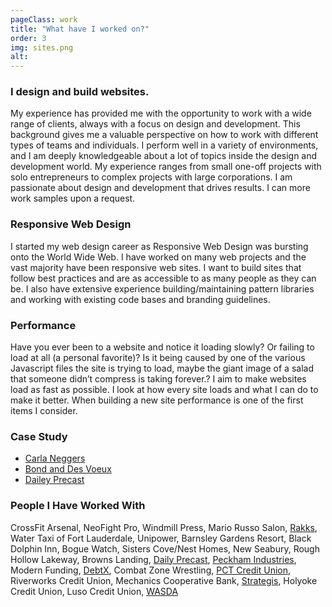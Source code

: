 ```yaml
---
pageClass: work
title: "What have I worked on?"
order: 3
img: sites.png
alt: 
---
```


### I design and build websites.
My experience has provided me with the opportunity to work with a wide range of clients, always with a focus on design and development. This background gives me a valuable perspective on how to work with different types of teams and individuals. I perform well in a variety of environments, and I am deeply knowledgeable about a lot of topics inside the design and development world. My experience ranges from small one-off projects with solo entrepreneurs to complex projects with large corporations. I am passionate about design and development that drives results. I can more work samples upon a request.

### Responsive Web Design
I started my web design career as Responsive Web Design was bursting onto the World Wide Web. I have worked on many web projects and the vast majority have been responsive web sites. I want to build sites that follow best practices and are as accessible to as many people as they can be. I also have extensive experience building/maintaining pattern libraries and working with existing code bases and branding guidelines. 

### Performance
Have you ever been to a website and notice it loading slowly? Or failing to load at all (a personal favorite)? Is it being caused by one of the various Javascript files the site is trying to load, maybe the giant image of a salad that someone didn’t compress is taking forever.? I aim to make websites load as fast as possible. I look at how every site loads and what I can do to make it better. When building a new site performance is one of the first items I consider.

### Case Study
* [Carla Neggers](/case-study/carla-neggers)
* [Bond and Des Voeux](/case-study/bond-des-voeux)
* [Dailey Precast](/case-study/dailey-precast)

### People I Have Worked With
CrossFit Arsenal, NeoFight Pro, Windmill Press, Mario Russo Salon, [Rakks](https://rakks.com/), Water Taxi of Fort Lauderdale, Unipower, Barnsley Gardens Resort, Black Dolphin Inn, Bogue Watch, Sisters Cove/Nest Homes, New Seabury, Rough Hollow Lakeway, Browns Landing, [Daily Precast](http://www.daileyprecast.com/), [Peckham Industries](http://www.peckham.com/), Modern Funding, [DebtX](https://www.debtx.com/Corp/), Combat Zone Wrestling, [PCT Credit Union](http://www.pctfcu.org/), Riverworks Credit Union, Mechanics Cooperative Bank, [Strategis](https://strategis.is/), Holyoke Credit Union, Luso Credit Union, [WASDA](http://wasda.com/)